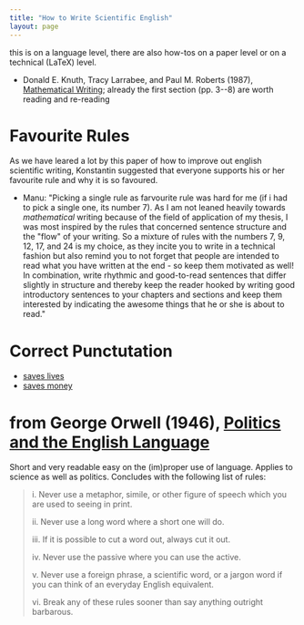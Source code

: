 ```yaml
---
title: "How to Write Scientific English"
layout: page
---
```


this is on a language level, there are also how-tos on a paper level
or on a technical (LaTeX) level.

- Donald E. Knuth, Tracy Larrabee, and Paul M. Roberts (1987),
  [Mathematical Writing](http://jmlr.csail.mit.edu/reviewing-papers/knuth_mathematical_writing.pdf);
  already the first section (pp. 3--8) are worth reading and re-reading

# Favourite Rules

As we have leared a lot by this paper of how to improve out english scientific writing, Konstantin suggested that everyone supports his or her favourite rule and why it is so favoured.

* Manu: "Picking a single rule as farvourite rule was hard for me (if i had to pick a single one, its number 7). As I am not leaned heavily towards _mathematical_ writing because of the field of application of my thesis, I was most inspired by the rules that concerned sentence structure and the "flow" of your writing. So a mixture of rules with the numbers 7, 9, 12, 17, and 24 is my choice, as they incite you to write in a technical fashion but also remind you to not forget that people are intended to read what you have written at the end - so keep them motivated as well! In combination, write rhythmic and good-to-read sentences that differ slightly in structure and thereby keep the reader hooked by writing good introductory sentences to your chapters and sections and keep them interested by indicating the awesome things that he or she is about to read."

# Correct Punctutation

- [saves lives](https://www.google.de/search?q=satzzeichen+retten+leben)
- [saves money](https://mobile.nytimes.com/2017/03/16/us/oxford-comma-lawsuit.html)

# from George Orwell (1946), [Politics and the English Language](http://www.orwell.ru/library/essays/politics/english/e_polit/)

Short and very readable easy on the (im)proper use of language. Applies to science as well as politics. Concludes with the following list of rules:

> i. Never use a metaphor, simile, or other figure of speech which you are used to seeing in print.
>
> ii. Never use a long word where a short one will do.
>
> iii. If it is possible to cut a word out, always cut it out.
>
> iv. Never use the passive where you can use the active.
>
> v. Never use a foreign phrase, a scientific word, or a jargon word if you can think of an everyday English equivalent.
>
> vi. Break any of these rules sooner than say anything outright barbarous.
